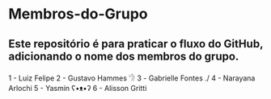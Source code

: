 # Membros-do-Grupo
## Este repositório é para praticar o fluxo do GitHub, adicionando o nome dos membros do grupo.
1 - Luiz Felipe
2 - Gustavo Hammes 𓀝
3 - Gabrielle Fontes \./
4 - Narayana Arlochi
5 - Yasmin ʕ•ᴥ•ʔ
6 - Alisson Gritti
